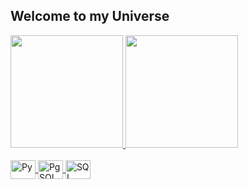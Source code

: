 ## Welcome to my Universe 

 <div>
   <a href="https://github.com/Wingedzy">
   <img height="180em" src="https://github-readme-stats.vercel.app/api?username=Wingedzy&show_icons=true&theme=tokyonight&include_all_commits=true&count_private=true"/>
   <img height="180em" src="https://github-readme-stats.vercel.app/api/top-langs/?username=Wingedzy&layout=compact&langs_count=6&theme=tokyonight"/>
    <link rel="stylesheet" type='text/css' href="https://cdn.jsdelivr.net/gh/devicons/devicon@latest/devicon.min.css" />
</div>
    
<div style="display: inline_block"><br>
  <img  align="center" alt="Py" height="30" width="40" src="https://cdn.jsdelivr.net/gh/devicons/devicon@latest/icons/python/python-original.svg" />
  <img  align="center" alt="PgSQL" height="30" width="40"src="https://cdn.jsdelivr.net/gh/devicons/devicon@latest/icons/postgresql/postgresql-original.svg" />
  <img  align="center" alt="SQL" height="30" width="40" src="https://cdn.jsdelivr.net/gh/devicons/devicon@latest/icons/azuresqldatabase/azuresqldatabase-original.svg" />
  
</div>
 
<br>
 
